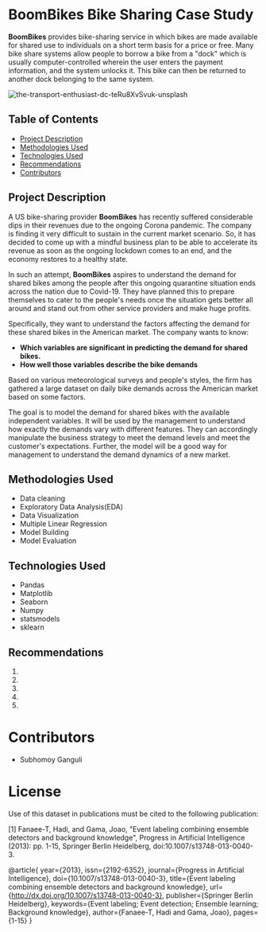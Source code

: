 # BoomBikes Bike Sharing Case Study

**BoomBikes** provides bike-sharing service in which bikes are made available for shared use to individuals on a short term basis for a price or free. Many bike share systems allow people to borrow a bike from a "dock" which is usually computer-controlled wherein the user enters the payment information, and the system unlocks it. This bike can then be returned to another dock belonging to the same system.

![the-transport-enthusiast-dc-teRu8XvSvuk-unsplash](https://github.com/subhomoyganguli/BoomBikes_Bike_Sharing_Case_Study/assets/67957101/6b58ff8a-7485-493b-ba5d-c23de9c5b53a)


## Table of Contents
* [Project Description](#project-description)
* [Methodologies Used](#methodologies-used)
* [Technologies Used](#technologies-used)
* [Recommendations](#recommendations)
* [Contributors](#Contributors)

## Project Description
A US bike-sharing provider **BoomBikes** has recently suffered considerable dips in their revenues due to the ongoing Corona pandemic. The company is finding it very difficult to sustain in the current market scenario. So, it has decided to come up with a mindful business plan to be able to accelerate its revenue as soon as the ongoing lockdown comes to an end, and the economy restores to a healthy state. 

In such an attempt, **BoomBikes** aspires to understand the demand for shared bikes among the people after this ongoing quarantine situation ends across the nation due to Covid-19. They have planned this to prepare themselves to cater to the people's needs once the situation gets better all around and stand out from other service providers and make huge profits.

Specifically, they want to understand the factors affecting the demand for these shared bikes in the American market. The company wants to know:

  * **Which variables are significant in predicting the demand for shared bikes.**
  * **How well those variables describe the bike demands**

Based on various meteorological surveys and people's styles, the firm has gathered a large dataset on daily bike demands across the American market based on some factors. 

The goal is to model the demand for shared bikes with the available independent variables. It will be used by the management to understand how exactly the demands vary with different features. They can accordingly manipulate the business strategy to meet the demand levels and meet the customer's expectations. Further, the model will be a good way for management to understand the demand dynamics of a new market. 

## Methodologies Used
* Data cleaning
* Exploratory Data Analysis(EDA)
* Data Visualization 
* Multiple Linear Regression
* Model Building
* Model Evaluation

## Technologies Used
- Pandas
- Matplotlib
- Seaborn
- Numpy
- statsmodels
- sklearn

## Recommendations

1) 
2) 
3) 
4) 
5) 

# Contributors
* Subhomoy Ganguli

# License
Use of this dataset in publications must be cited to the following publication:

[1] Fanaee-T, Hadi, and Gama, Joao, "Event labeling combining ensemble detectors and background knowledge", Progress in Artificial Intelligence (2013): pp. 1-15, Springer Berlin Heidelberg, doi:10.1007/s13748-013-0040-3.

@article{
	year={2013},
	issn={2192-6352},
	journal={Progress in Artificial Intelligence},
	doi={10.1007/s13748-013-0040-3},
	title={Event labeling combining ensemble detectors and background knowledge},
	url={http://dx.doi.org/10.1007/s13748-013-0040-3},
	publisher={Springer Berlin Heidelberg},
	keywords={Event labeling; Event detection; Ensemble learning; Background knowledge},
	author={Fanaee-T, Hadi and Gama, Joao},
	pages={1-15}
}
